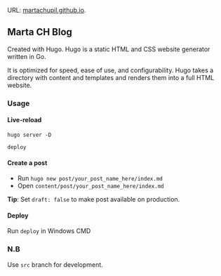 URL: [martachupil.github.io](https://martachupil.github.io).

## Marta CH Blog

Created with Hugo.
Hugo is a static HTML and CSS website generator written in Go.

It is optimized for speed, ease of use, and configurability.
Hugo takes a directory with content and templates and renders them into a full HTML website.

### Usage

#### Live-reload

```
hugo server -D
```
```
deploy
```


#### Create a post

* Run `hugo new post/your_post_name_here/index.md`
* Open `content/post/your_post_name_here/index.md`

**Tip**: Set `draft: false` to make post available on production. 

#### Deploy

Run `deploy` in Windows CMD

### N.B
Use `src` branch for development.
